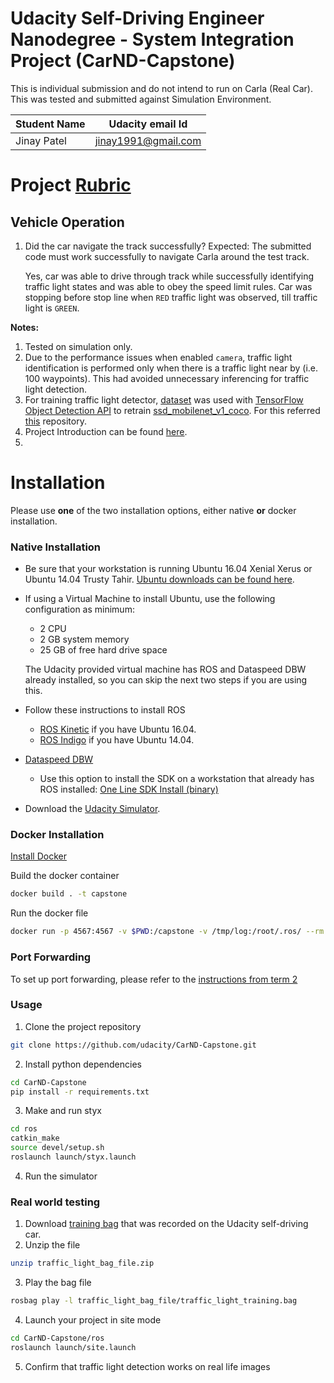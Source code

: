 # Udacity Self-Driving Engineer Nanodegree - System Integration Project (CarND-Capstone)

This is individual submission and do not intend to run on Carla (Real Car). This was tested and submitted against Simulation Environment.



| Student Name | Udacity email Id    |
| ------------ | ------------------- |
| Jinay Patel  | jinay1991@gmail.com |

# Project [Rubric](https://review.udacity.com/#!/rubrics/1140/view)

## Vehicle Operation

1. Did the car navigate the track successfully? Expected: The submitted code must work successfully to navigate Carla around the test track.

    Yes, car was able to drive through track while successfully identifying traffic light states and was able to obey the speed limit rules. Car was stopping before stop line when `RED` traffic light was observed, till traffic light is `GREEN`.

**Notes:**

1. Tested on simulation only.
2. Due to the performance issues when enabled `camera`, traffic light identification is performed only when there is a traffic light near by (i.e. 100 waypoints). This had avoided unnecessary inferencing for traffic light detection.
3. For training traffic light detector, [dataset](https://drive.google.com/file/d/0B-Eiyn-CUQtxdUZWMkFfQzdObUE/view?usp=sharing) was used with [TensorFlow Object Detection API](https://github.com/tensorflow/models/blob/master/research/object_detection/g3doc/running_locally.md) to retrain [ssd_mobilenet_v1_coco](http://download.tensorflow.org/models/object_detection/ssd_mobilenet_v1_coco_2018_01_28.tar.gz). For this referred [this](https://github.com/coldKnight/TrafficLight_Detection-TensorFlowAPI) repository.
4. Project Introduction can be found [here](https://classroom.udacity.com/nanodegrees/nd013/parts/6047fe34-d93c-4f50-8336-b70ef10cb4b2/modules/e1a23b06-329a-4684-a717-ad476f0d8dff/lessons/462c933d-9f24-42d3-8bdc-a08a5fc866e4/concepts/5ab4b122-83e6-436d-850f-9f4d26627fd9).
5.


# Installation

Please use **one** of the two installation options, either native **or** docker installation.

### Native Installation

* Be sure that your workstation is running Ubuntu 16.04 Xenial Xerus or Ubuntu 14.04 Trusty Tahir. [Ubuntu downloads can be found here](https://www.ubuntu.com/download/desktop).
* If using a Virtual Machine to install Ubuntu, use the following configuration as minimum:
  * 2 CPU
  * 2 GB system memory
  * 25 GB of free hard drive space

  The Udacity provided virtual machine has ROS and Dataspeed DBW already installed, so you can skip the next two steps if you are using this.

* Follow these instructions to install ROS
  * [ROS Kinetic](http://wiki.ros.org/kinetic/Installation/Ubuntu) if you have Ubuntu 16.04.
  * [ROS Indigo](http://wiki.ros.org/indigo/Installation/Ubuntu) if you have Ubuntu 14.04.
* [Dataspeed DBW](https://bitbucket.org/DataspeedInc/dbw_mkz_ros)
  * Use this option to install the SDK on a workstation that already has ROS installed: [One Line SDK Install (binary)](https://bitbucket.org/DataspeedInc/dbw_mkz_ros/src/81e63fcc335d7b64139d7482017d6a97b405e250/ROS_SETUP.md?fileviewer=file-view-default)
* Download the [Udacity Simulator](https://github.com/udacity/CarND-Capstone/releases).

### Docker Installation
[Install Docker](https://docs.docker.com/engine/installation/)

Build the docker container
```bash
docker build . -t capstone
```

Run the docker file
```bash
docker run -p 4567:4567 -v $PWD:/capstone -v /tmp/log:/root/.ros/ --rm -it capstone
```

### Port Forwarding
To set up port forwarding, please refer to the [instructions from term 2](https://classroom.udacity.com/nanodegrees/nd013/parts/40f38239-66b6-46ec-ae68-03afd8a601c8/modules/0949fca6-b379-42af-a919-ee50aa304e6a/lessons/f758c44c-5e40-4e01-93b5-1a82aa4e044f/concepts/16cf4a78-4fc7-49e1-8621-3450ca938b77)

### Usage

1. Clone the project repository
```bash
git clone https://github.com/udacity/CarND-Capstone.git
```

2. Install python dependencies
```bash
cd CarND-Capstone
pip install -r requirements.txt
```
3. Make and run styx
```bash
cd ros
catkin_make
source devel/setup.sh
roslaunch launch/styx.launch
```
4. Run the simulator

### Real world testing
1. Download [training bag](https://s3-us-west-1.amazonaws.com/udacity-selfdrivingcar/traffic_light_bag_file.zip) that was recorded on the Udacity self-driving car.
2. Unzip the file
```bash
unzip traffic_light_bag_file.zip
```
3. Play the bag file
```bash
rosbag play -l traffic_light_bag_file/traffic_light_training.bag
```
4. Launch your project in site mode
```bash
cd CarND-Capstone/ros
roslaunch launch/site.launch
```
5. Confirm that traffic light detection works on real life images

